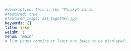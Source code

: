 ```yaml
---
#description: This is the "Whisky" album.
#featured: true
#featured_image: sit_together.jpg
keywords: []
title: Saké
weight: 1
menus: "main"
# list pages require at least one image to be displayed.
---
```

